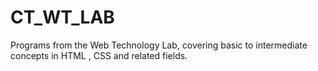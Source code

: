 # CT_WT_LAB
Programs from the Web Technology Lab, covering basic to intermediate concepts in HTML , CSS and related fields.
